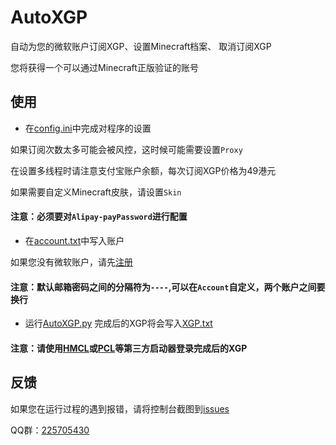 # AutoXGP
自动为您的微软账户订阅XGP、设置Minecraft档案、 取消订阅XGP

您将获得一个可以通过Minecraft正版验证的账号

## 使用
* 在[config.ini](https://github.com/AneryCoft/AutoXGP/blob/main/config.ini)中完成对程序的设置

如果订阅次数太多可能会被风控，这时候可能需要设置`Proxy`

在设置多线程时请注意支付宝账户余额，每次订阅XGP价格为49港元

如果需要自定义Minecraft皮肤，请设置`Skin`

#### 注意：必须要对`Alipay-payPassword`进行配置

* 在[account.txt](https://github.com/AneryCoft/AutoXGP/blob/main/account.txt)中写入账户


如果您没有微软账户，请先[注册](https://signup.live.com/signup)

#### 注意：默认邮箱密码之间的分隔符为`----`,可以在`Account`自定义，两个账户之间要换行

* 运行[AutoXGP.py](https://github.com/AneryCoft/AutoXGP/blob/main/AutoXGP.py)
完成后的XGP将会写入[XGP.txt](https://github.com/AneryCoft/AutoXGP/blob/main/XGP.txt)

#### 注意：请使用[HMCL](https://github.com/HMCL-dev/HMCL)或[PCL](https://github.com/Hex-Dragon/PCL2)等第三方启动器登录完成后的XGP

## 反馈
如果您在运行过程的遇到报错，请将控制台截图到[issues](https://github.com/AneryCoft/AutoXGP/issues)

QQ群：[225705430](http://qm.qq.com/cgi-bin/qm/qr?_wv=1027&k=HvEcIqMdYh5VScESIiN_vVjv7wO1n6zD&authKey=VikOm9rA7rMpGDNaNfH6%2BVP2SJRwTgLvmOYViAa2l6z%2FlLUE%2F10L%2FO8iXO5XFvMb&noverify=0&group_code=225705430)
